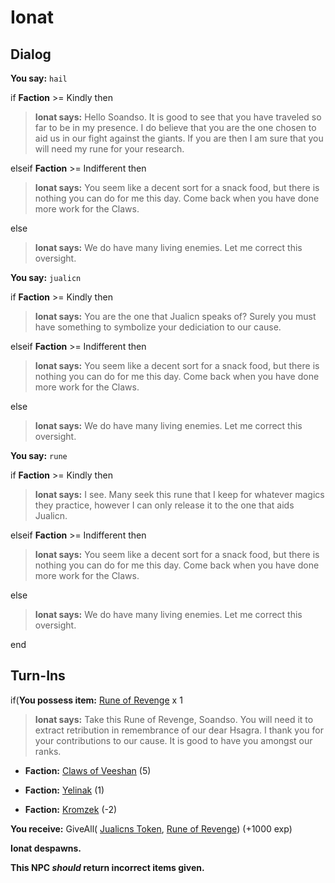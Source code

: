 # Ionat
## Dialog

**You say:** `hail`



if **Faction** >= Kindly then



>**Ionat says:** Hello Soandso. It is good to see that you have traveled so far to be in my presence. I do believe that you are the one chosen to aid us in our fight against the giants. If you are then I am sure that you will need my rune for your research.


elseif **Faction** >= Indifferent then



>**Ionat says:** You seem like a decent sort for a snack food, but there is nothing you can do for me this day.  Come back when you have done more work for the Claws.


else



>**Ionat says:** We do have many living enemies.  Let me correct this oversight.


**You say:** `jualicn`



if **Faction** >= Kindly then



>**Ionat says:** You are the one that Jualicn speaks of?  Surely you must have something to symbolize your dediciation to our cause.



elseif **Faction** >= Indifferent then



>**Ionat says:** You seem like a decent sort for a snack food, but there is nothing you can do for me this day.  Come back when you have done more work for the Claws.


else



>**Ionat says:** We do have many living enemies.  Let me correct this oversight.


**You say:** `rune`




if **Faction** >= Kindly then



>**Ionat says:** I see. Many seek this rune that I keep for whatever magics they practice, however I can only release it to the one that aids Jualicn.


elseif **Faction** >= Indifferent then



>**Ionat says:** You seem like a decent sort for a snack food, but there is nothing you can do for me this day.  Come back when you have done more work for the Claws.


else



>**Ionat says:** We do have many living enemies.  Let me correct this oversight.

end

## Turn-Ins





if(**You possess item:**  [Rune of Revenge](/item/1894) x 1


>**Ionat says:** Take this Rune of Revenge, Soandso. You will need it to extract retribution in remembrance of our dear Hsagra. I thank you for your contributions to our cause. It is good to have you amongst our ranks.


* __Faction:__ [Claws of Veeshan](/faction/430) (5)


* __Faction:__ [Yelinak](/faction/436) (1)


* __Faction:__ [Kromzek](/faction/448) (-2)


 **You receive:** GiveAll( [Jualicns Token](/item/1908), [Rune of Revenge](/item/1894)) (+1000 exp)


**Ionat despawns.**

**This NPC *should* return incorrect items given.**
